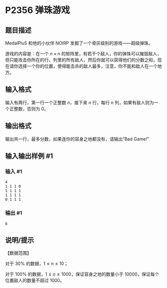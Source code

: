 # P2356 弹珠游戏

## 题目描述

MedalPluS 和他的小伙伴 NOIRP 发掘了一个骨灰级别的游戏——超级弹珠。

游戏的内容是：在一个 $n \times n$ 的矩阵里，有若干个敌人，你的弹珠可以摧毁敌人，但只能攻击你所在的行、列里的所有敌人，然后你就可以获得他们的分数之和，现在请你选择一个你的位置，使得能击杀的敌人最多，注意，你不能和敌人在一个地方。

## 输入格式

输入有两行，第一行一个正整数 $n$，接下来 $n$ 行，每行 $n$ 列，如果有敌人则为一个正整数，否则为 $0$。

## 输出格式

输出共一行，最多分数，如果连你的容身之地都没有，请输出“Bad Game!”

## 输入输出样例 #1

### 输入 #1

```
4
1 1 1 0
1 1 1 1
1 1 1 1
0 1 1 1
```

### 输出 #1

```
6
```

## 说明/提示

【数据范围】

对于 $30\%$ 的数据，$1\leq n\leq 10$；

对于 $100\%$ 的数据，$1\leq n\leq 1000$，保证容身之地的数量小于 $10000$，保证每个位置敌人的数量不超过 $1000$。